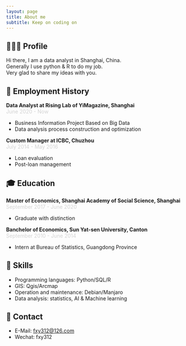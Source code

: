 ```yaml
---
layout: page
title: About me
subtitle: Keep on coding on
---
```



🧑🏻‍💻 Profile
---  
Hi there, I am a data analyst in Shanghai, China.  
Generally I use python & R to do my job.  
Very glad to share my ideas with you.  

💼 Employment History
---  
**Data Analyst at Rising Lab of YiMagazine, Shanghai**   
<font color=#D3D3D3>June 2020 - Now</font>
- Business Information Project Based on Big Data
- Data analysis process construction and optimization

**Custom Manager at ICBC, Chuzhou**  
<font color=#D3D3D3>July 2014 - May 2016</font>
- Loan evaluation
- Post-loan management

🎓 Education
---
**Master of Economics, Shanghai Academy of Social Science, Shanghai**  
<font color=#D3D3D3>September 2017 - June 2020</font>
- Graduate with distinction

**Banchelor of Economics, Sun Yat-sen University, Canton**  
<font color=#D3D3D3>September 2010 - June 2014</font>
- Intern at Bureau of Statistics, Guangdong Province

🔧 Skills
---
- Programming languages: Python/SQL/R
- GIS: Qgis/Arcmap
- Operation and maintenance: Debian/Manjaro
- Data analysis: statistics, AI & Machine learning

📮 Contact
---  
- E-Mail: fxy312@126.com  
- Wechat: fxy312
